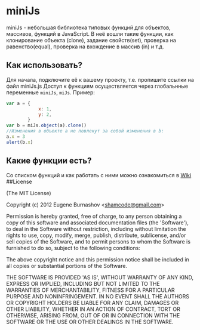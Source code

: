 # miniJs
miniJs - небольшая библиотека типовых функций для объектов, массивов, функций в JavaScript.
В неё вошли такие функции, как клонирование объекта (clone), задание свойств(set), 
проверка на равенство(equal), проверка на вхождение в массив (in) и т.д.

## Как использовать?
Для начала, подключите её к вашему проекту, т.е. пропишите ссылки на файл miniJs.js
Доступ к функциям осуществляется через глобальнные переменные `miniJs`, `miJs`.
Пример:
```js
var a = {
			x: 1, 
			y: 2, 
		}
var b = miJs.object(a).clone()
//Изменения в объекте a не повлекут за собой изменения в b:
a.x = 3
alert(b.x)
```
## Какие функции есть?
Со списком функций и как работать с ними можно ознакомиться в [Wiki](https://github.com/shamcode/miniJs/wiki/Home)
##License

(The MIT License)

Copyright (c) 2012 Eugene Burnashov &lt;shamcode@gmail.com&gt;

Permission is hereby granted, free of charge, to any person obtaining
a copy of this software and associated documentation files (the
'Software'), to deal in the Software without restriction, including
without limitation the rights to use, copy, modify, merge, publish,
distribute, sublicense, and/or sell copies of the Software, and to
permit persons to whom the Software is furnished to do so, subject to
the following conditions:

The above copyright notice and this permission notice shall be
included in all copies or substantial portions of the Software.

THE SOFTWARE IS PROVIDED 'AS IS', WITHOUT WARRANTY OF ANY KIND,
EXPRESS OR IMPLIED, INCLUDING BUT NOT LIMITED TO THE WARRANTIES OF
MERCHANTABILITY, FITNESS FOR A PARTICULAR PURPOSE AND NONINFRINGEMENT.
IN NO EVENT SHALL THE AUTHORS OR COPYRIGHT HOLDERS BE LIABLE FOR ANY
CLAIM, DAMAGES OR OTHER LIABILITY, WHETHER IN AN ACTION OF CONTRACT,
TORT OR OTHERWISE, ARISING FROM, OUT OF OR IN CONNECTION WITH THE
SOFTWARE OR THE USE OR OTHER DEALINGS IN THE SOFTWARE.
